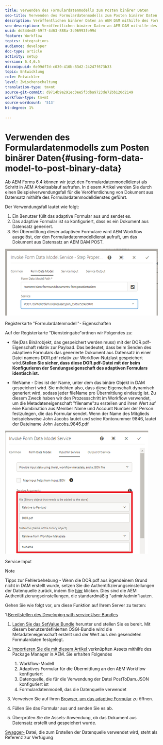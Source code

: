 ```yaml
---
title: Verwenden des Formulardatenmodells zum Posten binärer Daten
seo-title: Verwenden des Formulardatenmodells zum Posten binärer Daten
description: Veröffentlichen binärer Daten an AEM DAM mithilfe des Formulardatenmodells
seo-description: Veröffentlichen binärer Daten an AEM DAM mithilfe des Formulardatenmodells
uuid: dd344ed8-69f7-4d63-888a-3c96993fe99d
feature: Workflow
topics: integrations
audience: developer
doc-type: article
activity: setup
version: 6.4,6.5
discoiquuid: 6e99df7d-c030-416b-83d2-24247f673b33
topic: Entwicklung
role: Entwickler
level: Zwischenschaltung
translation-type: tm+mt
source-git-commit: d9714b9a291ec3ee5f3dba9723de72bb120d2149
workflow-type: tm+mt
source-wordcount: '513'
ht-degree: 1%

---
```



# Verwenden des Formulardatenmodells zum Posten binärer Daten{#using-form-data-model-to-post-binary-data}

Ab AEM Forms 6.4 können wir jetzt den Formulardatenmodelldienst als Schritt in AEM Arbeitsablauf aufrufen. In diesem Artikel werden Sie durch einen Beispielverwendungsfall für die Veröffentlichung von Dokument aus Datensatz mithilfe des Formulardatenmodelldienstes geführt.

Der Verwendungsfall lautet wie folgt:

1. Ein Benutzer füllt das adaptive Formular aus und sendet es.
1. Das adaptive Formular ist so konfiguriert, dass es ein Dokument aus Datensatz generiert.
1. Bei Übermittlung dieser adaptiven Formulare wird AEM Workflow ausgelöst, der den Formulardatenmodelldienst aufruft, um das Dokument aus Datensatz an AEM DAM POST.

![Posttodam](assets/posttodamshot1.png)

Registerkarte &quot;Formulardatenmodell&quot;- Eigenschaften

Auf der Registerkarte &quot;Diensteingabe&quot;ordnen wir Folgendes zu:

* file(Das Binärobjekt, das gespeichert werden muss) mit der DOR.pdf-Eigenschaft relativ zur Payload. Das bedeutet, dass beim Senden des adaptiven Formulars das generierte Dokument aus Datensatz in einer Datei namens DOR.pdf relativ zur Workflow-Nutzlast gespeichert wird.**Stellen Sie sicher, dass diese DOR.pdf-Datei mit der beim Konfigurieren der Sendungseigenschaft des adaptiven Formulars identisch ist.**

* fileName - Dies ist der Name, unter dem das binäre Objekt in DAM gespeichert wird. Sie möchten also, dass diese Eigenschaft dynamisch generiert wird, sodass jeder fileName pro Übermittlung eindeutig ist. Zu diesem Zweck haben wir den Prozessschritt im Workflow verwendet, um die Metadateneigenschaft &quot;filename&quot;zu erstellen und ihren Wert auf eine Kombination aus Member Name und Account Number der Person festzulegen, die das Formular sendet. Wenn der Name des Mitglieds beispielsweise John Jacobs lautet und seine Kontonummer 9846, lautet der Dateiname John Jacobs_9846.pdf

![fdmserviceinput](assets/fdminputservice.png)

Service Input

>[!NOTE]
>
>Tipps zur Fehlerbehebung - Wenn die DOR.pdf aus irgendeinem Grund nicht in DAM erstellt wurde, setzen Sie die Authentifizierungseinstellungen der Datenquelle zurück, indem Sie [hier](http://localhost:4502/mnt/overlay/fd/fdm/gui/components/admin/fdmcloudservice/properties.html?item=%2Fconf%2Fglobal%2Fsettings%2Fcloudconfigs%2Ffdm%2Fpostdortodam) klicken. Dies sind die AEM Authentifizierungseinstellungen, die standardmäßig &quot;admin/admin&quot;lauten.

Gehen Sie wie folgt vor, um diese Funktion auf Ihrem Server zu testen:

1.[Bereitstellen des Developing with serviceUser-Bundles](/help/forms/assets/common-osgi-bundles/DevelopingWithServiceUser.jar)

1. [Laden Sie das SetValue Bundle](/help/forms/assets/common-osgi-bundles/SetValueApp.core-1.0-SNAPSHOT.jar) herunter und stellen Sie es bereit. Mit diesem benutzerdefinierten OSGI-Bundle wird die Metadateneigenschaft erstellt und der Wert aus den gesendeten Formulardaten festgelegt.

1. [Importieren Sie die mit diesem Artikel ](assets/postdortodam.zip) verknüpften Assets mithilfe des Package Manager in AEM. Sie erhalten Folgendes

   1. Workflow-Modell
   1. Adaptives Formular für die Übermittlung an den AEM Workflow konfiguriert
   1. Datenquelle, die für die Verwendung der Datei PostToDam.JSON konfiguriert ist
   1. Formulardatenmodell, das die Datenquelle verwendet

1. Verweisen Sie auf Ihren [Browser, um das adaptive Formular](http://localhost:4502/content/dam/formsanddocuments/helpx/timeoffrequestform/jcr:content?wcmmode=disabled) zu öffnen.
1. Füllen Sie das Formular aus und senden Sie es ab.
1. Überprüfen Sie die Assets-Anwendung, ob das Dokument aus Datensatz erstellt und gespeichert wurde.


[Swagger-](http://localhost:4502/conf/global/settings/cloudconfigs/fdm/postdortodam/jcr:content/swaggerFile) Datei, die zum Erstellen der Datenquelle verwendet wird, steht als Referenz zur Verfügung
